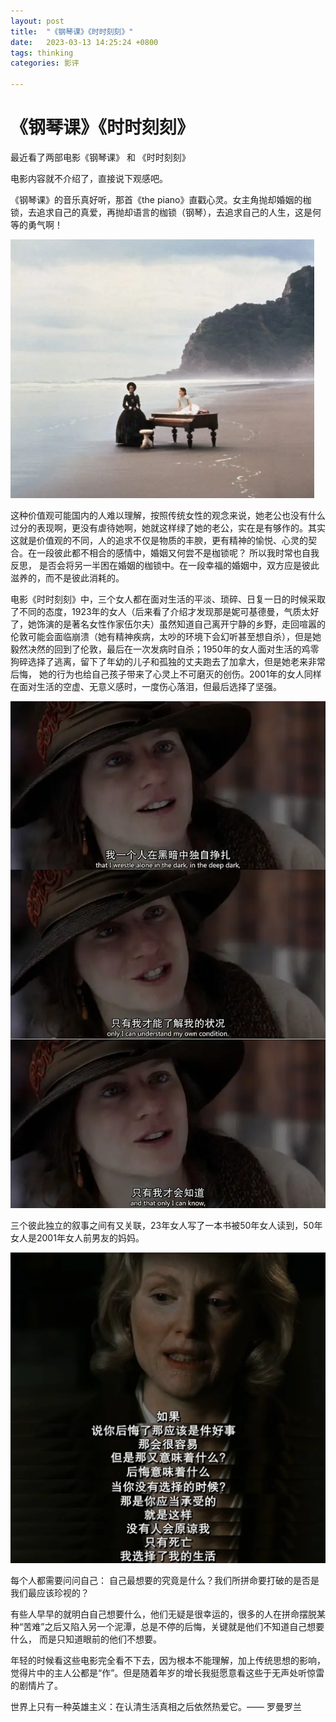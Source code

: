```yaml
---
layout: post
title:  "《钢琴课》《时时刻刻》"
date:   2023-03-13 14:25:24 +0800
tags: thinking
categories: 影评

---
```


#  《钢琴课》《时时刻刻》

最近看了两部电影《钢琴课》 和 《时时刻刻》

电影内容就不介绍了，直接说下观感吧。 

《钢琴课》的音乐真好听，那首《the piano》直戳心灵。女主角抛却婚姻的枷锁，去追求自己的真爱，再抛却语言的枷锁（钢琴），去追求自己的人生，这是何等的勇气啊！

![image-20230323165249384](assets/images/《钢琴课》《时时刻刻》/image-20230323165249384.png)

这种价值观可能国内的人难以理解，按照传统女性的观念来说，她老公也没有什么过分的表现啊，更没有虐待她啊，她就这样绿了她的老公，实在是有够作的。其实这就是价值观的不同，人的追求不仅是物质的丰腴，更有精神的愉悦、心灵的契合。在一段彼此都不相合的感情中，婚姻又何尝不是枷锁呢？ 所以我时常也自我反思， 是否会将另一半困在婚姻的枷锁中。在一段幸福的婚姻中，双方应是彼此滋养的，而不是彼此消耗的。

电影《时时刻刻》中，三个女人都在面对生活的平淡、琐碎、日复一日的时候采取了不同的态度，1923年的女人（后来看了介绍才发现那是妮可基德曼，气质太好了，她饰演的是著名女性作家伍尔夫）虽然知道自己离开宁静的乡野，走回喧嚣的伦敦可能会面临崩溃（她有精神疾病，太吵的环境下会幻听甚至想自杀），但是她毅然决然的回到了伦敦，最后在一次发病时自杀；1950年的女人面对生活的鸡零狗碎选择了逃离，留下了年幼的儿子和孤独的丈夫跑去了加拿大，但是她老来非常后悔， 她的行为也给自己孩子带来了心灵上不可磨灭的创伤。2001年的女人同样在面对生活的空虚、无意义感时，一度伤心落泪，但最后选择了坚强。

![img](assets/images/《钢琴课》《时时刻刻》/p1905815954.webp)

三个彼此独立的叙事之间有又关联，23年女人写了一本书被50年女人读到，50年女人是2001年女人前男友的妈妈。

<img src="assets/images/《钢琴课》《时时刻刻》/p2259356843.webp" alt="img" style="zoom:50%;" />

每个人都需要问问自己： 自己最想要的究竟是什么？我们所拼命要打破的是否是我们最应该珍视的？

有些人早早的就明白自己想要什么，他们无疑是很幸运的，很多的人在拼命摆脱某种“苦难”之后又陷入另一个泥潭，总是不停的后悔，关键就是他们不知道自己想要什么， 而是只知道眼前的他们不想要。

年轻的时候看这些电影完全看不下去，因为根本不能理解，加上传统思想的影响，觉得片中的主人公都是“作”。但是随着年岁的增长我挺愿意看这些于无声处听惊雷的剧情片了。

世界上只有一种英雄主义：在认清生活真相之后依然热爱它。—— 罗曼罗兰



